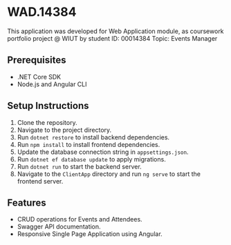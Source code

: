# WAD.14384

This application was developed for Web Application module, as coursework portfolio project @ WIUT by student ID: 00014384
Topic: Events Manager

## Prerequisites
- .NET Core SDK
- Node.js and Angular CLI

## Setup Instructions
1. Clone the repository.
2. Navigate to the project directory.
3. Run `dotnet restore` to install backend dependencies.
4. Run `npm install` to install frontend dependencies.
5. Update the database connection string in `appsettings.json`.
6. Run `dotnet ef database update` to apply migrations.
7. Run `dotnet run` to start the backend server.
8. Navigate to the `ClientApp` directory and run `ng serve` to start the frontend server.

## Features
- CRUD operations for Events and Attendees.
- Swagger API documentation.
- Responsive Single Page Application using Angular.
